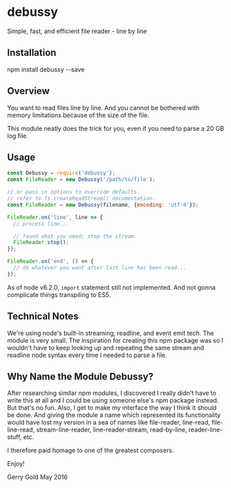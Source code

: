 debussy
=======

Simple, fast, and efficient file reader - line by line

Installation
------------

npm install debussy --save

Overview
--------

You want to read files line by line. And you cannot be bothered with
memory limitations because of the size of the file.

This module neatly does the trick for you, even if you need to parse a
20 GB log file.

Usage
-----

```javascript
const Debussy = require('debussy');
const FileReader = new Debussy('/path/to/file');

// or pass in options to override defaults.
// refer to fs.createReadStream() documentation.
const FileReader = new Debussy(filename, {encoding: 'utf-8'});

FileReader.on('line', line => {
  // process line...

  // found what you need; stop the stream.
  FileReader.stop();
});

FileReader.on('end', () => {
  // do whatever you want after last line has been read...
});
```

As of node v6.2.0, `import` statement still not implemented. And not
gonna complicate things transpiling to ES5.

Technical Notes
---------------

We're using node's built-in streaming, readline, and event emit tech.
The module is very small. The inspiration for creating this npm package
was so I wouldn't have to keep looking up and repeating the same stream
and readline node syntax every time I needed to parse a file.

Why Name the Module Debussy?
----------------------------

After researching similar npm modules, I discovered I really didn't have
to write this at all and I could be using someone else's npm package
instead. But that's no fun. Also, I get to make my interface the way I
think it should be done. And giving the module a name which represented
its functionality would have lost my version in a sea of names like
file-reader, line-read, file-line-read, stream-line-reader,
line-reader-stream, read-by-line, reader-line-stuff, etc.

I therefore paid homage to one of the greatest composers.

Enjoy!

Gerry Gold May 2016
